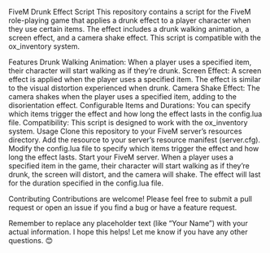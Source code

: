 FiveM Drunk Effect Script
This repository contains a script for the FiveM role-playing game that applies a drunk effect to a player character when they use certain items. The effect includes a drunk walking animation, a screen effect, and a camera shake effect. This script is compatible with the ox_inventory system.

Features
Drunk Walking Animation: When a player uses a specified item, their character will start walking as if they’re drunk.
Screen Effect: A screen effect is applied when the player uses a specified item. The effect is similar to the visual distortion experienced when drunk.
Camera Shake Effect: The camera shakes when the player uses a specified item, adding to the disorientation effect.
Configurable Items and Durations: You can specify which items trigger the effect and how long the effect lasts in the config.lua file.
Compatibility: This script is designed to work with the ox_inventory system.
Usage
Clone this repository to your FiveM server’s resources directory.
Add the resource to your server’s resource manifest (server.cfg).
Modify the config.lua file to specify which items trigger the effect and how long the effect lasts.
Start your FiveM server.
When a player uses a specified item in the game, their character will start walking as if they’re drunk, the screen will distort, and the camera will shake. The effect will last for the duration specified in the config.lua file.

Contributing
Contributions are welcome! Please feel free to submit a pull request or open an issue if you find a bug or have a feature request.

Remember to replace any placeholder text (like “Your Name”) with your actual information. I hope this helps! Let me know if you have any other questions. 😊
